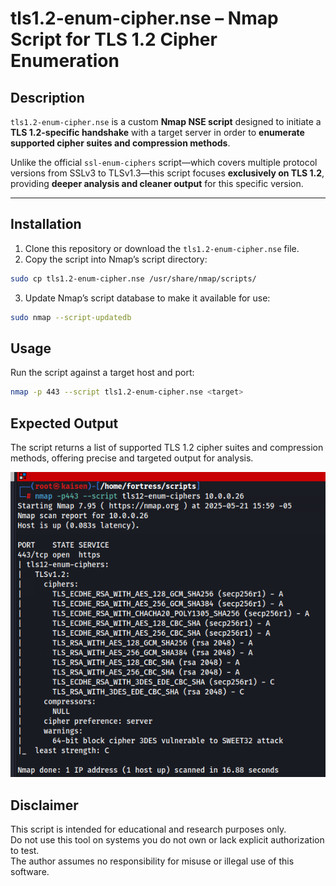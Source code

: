 # tls1.2-enum-cipher.nse – Nmap Script for TLS 1.2 Cipher Enumeration

## Description

`tls1.2-enum-cipher.nse` is a custom **Nmap NSE script** designed to initiate a **TLS 1.2-specific handshake** with a target server in order to **enumerate supported cipher suites and compression methods**.

Unlike the official `ssl-enum-ciphers` script—which covers multiple protocol versions from SSLv3 to TLSv1.3—this script focuses **exclusively on TLS 1.2**, providing **deeper analysis and cleaner output** for this specific version.

---

## Installation

1. Clone this repository or download the `tls1.2-enum-cipher.nse` file.
2. Copy the script into Nmap’s script directory:

```bash
sudo cp tls1.2-enum-cipher.nse /usr/share/nmap/scripts/
```

3. Update Nmap’s script database to make it available for use:
```bash
sudo nmap --script-updatedb
```

## Usage

Run the script against a target host and port:
```bash
nmap -p 443 --script tls1.2-enum-cipher.nse <target>
```

## Expected Output

The script returns a list of supported TLS 1.2 cipher suites and compression methods, offering precise and targeted output for analysis.

![TLS 1.2 Cipher Enumeration Output](example-output.png)


## Disclaimer
This script is intended for educational and research purposes only.  
Do not use this tool on systems you do not own or lack explicit authorization to test.  
The author assumes no responsibility for misuse or illegal use of this software.  

